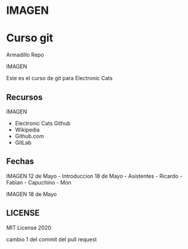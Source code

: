 # IMAGEN
# Curso git

Armadillo Repo

IMAGEN

Este es el curso de git para Electronic Cats

## Recursos

IMAGEN
 - Electronic Cats Github
 - Wikipedia
 - Github.com
 - GitLab

## Fechas

IMAGEN
  12 de Mayo - Introduccion
  18 de Mayo - Asistentes
    - Ricardo
    - Fabian
    - Capuchino
    - Mon

IMAGEN 18 de Mayo

## LICENSE

MIT License 2020

cambio 1 del commit del pull request
